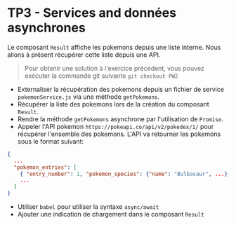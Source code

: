 # TP3 - Services and données asynchrones

Le composant `Result` affiche les pokemons depuis une liste interne. Nous allons à présent récupérer cette liste depuis une API.

> Pour obtenir une solution à l'exercice précédent, vous pouvez exécuter la commande git suivante `git checkout PW2`

- Externaliser la récupération des pokemons depuis un fichier de service `pokemonService.js` via une méthode `getPokemons`.
- Récupérer la liste des pokemons lors de la création du composant `Result`.
- Rendre la méthode `getPokemons` asynchrone par l'utilisation de `Promise`.
- Appeler l'API pokemon `https://pokeapi.co/api/v2/pokedex/1/` pour récupérer l'ensemble des pokemons. L'API va retourner les pokemons sous le format suivant:
```json
{
  ...
  "pokemon_entries": [
    { "entry_number": 1, "pokemon_species": {"name": "Bulbasaur", ...}, ...},
    ...
  ]
}
```
- Utiliser `babel` pour utiliser la syntaxe `async/await`
- Ajouter une indication de chargement dans le composant `Result`
